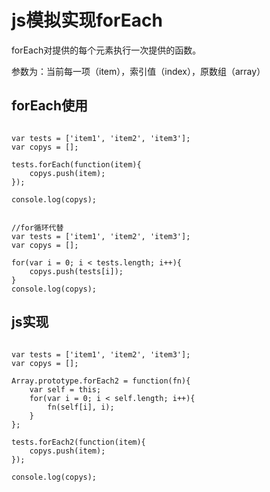 # js模拟实现forEach

forEach对提供的每个元素执行一次提供的函数。

参数为：当前每一项（item），索引值（index），原数组（array）


## forEach使用

```

var tests = ['item1', 'item2', 'item3'];
var copys = [];

tests.forEach(function(item){
	copys.push(item);
});

console.log(copys);

```

```

//for循环代替
var tests = ['item1', 'item2', 'item3'];
var copys = [];

for(var i = 0; i < tests.length; i++){
	copys.push(tests[i]);
}
console.log(copys);
```

## js实现

```

var tests = ['item1', 'item2', 'item3'];
var copys = [];

Array.prototype.forEach2 = function(fn){
	var self = this;
	for(var i = 0; i < self.length; i++){
		fn(self[i], i);
	}
};

tests.forEach2(function(item){
	copys.push(item);
});

console.log(copys);

```
